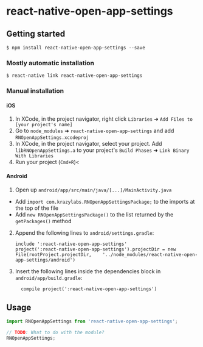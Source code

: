 
# react-native-open-app-settings

## Getting started

`$ npm install react-native-open-app-settings --save`

### Mostly automatic installation

`$ react-native link react-native-open-app-settings`

### Manual installation


#### iOS

1. In XCode, in the project navigator, right click `Libraries` ➜ `Add Files to [your project's name]`
2. Go to `node_modules` ➜ `react-native-open-app-settings` and add `RNOpenAppSettings.xcodeproj`
3. In XCode, in the project navigator, select your project. Add `libRNOpenAppSettings.a` to your project's `Build Phases` ➜ `Link Binary With Libraries`
4. Run your project (`Cmd+R`)<

#### Android

1. Open up `android/app/src/main/java/[...]/MainActivity.java`
  - Add `import com.krazylabs.RNOpenAppSettingsPackage;` to the imports at the top of the file
  - Add `new RNOpenAppSettingsPackage()` to the list returned by the `getPackages()` method
2. Append the following lines to `android/settings.gradle`:
  	```
  	include ':react-native-open-app-settings'
  	project(':react-native-open-app-settings').projectDir = new File(rootProject.projectDir, 	'../node_modules/react-native-open-app-settings/android')
  	```
3. Insert the following lines inside the dependencies block in `android/app/build.gradle`:
  	```
      compile project(':react-native-open-app-settings')
  	```


## Usage
```javascript
import RNOpenAppSettings from 'react-native-open-app-settings';

// TODO: What to do with the module?
RNOpenAppSettings;
```
  